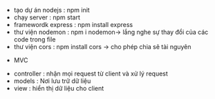 - tạo dự án nodejs : npm init
- chạy server : npm start
- framewordk express : npm install express
- thư viện nodemon : npm i nodemon-> lắng nghe sự thay đổi của các code trong file
- thư viện cors : npm install cors -> cho phép chia sẽ tài nguyên

* MVC

- controller : nhận mọi request từ client và xử lý request
- models : Nơi lưu trữ dữ liệu
- view : hiển thị dữ liệu cho client
